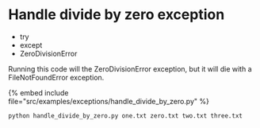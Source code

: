 # Handle divide by zero exception


* try
* except
* ZeroDivisionError


Running this code will the ZeroDivisionError exception, but it will die with a FileNotFoundError exception.


{% embed include file="src/examples/exceptions/handle_divide_by_zero.py" %}

```
python handle_divide_by_zero.py one.txt zero.txt two.txt three.txt
```


